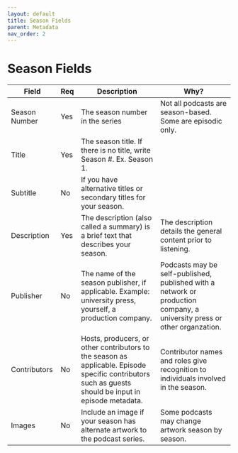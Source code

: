 ```yaml
---
layout: default
title: Season Fields
parent: Metadata
nav_order: 2
---
```


# Season Fields

| Field             | Req | Description                                                                                                                                            | Why?                                                                                                                      |
|-------------------|-----|--------------------------------------------------------------------------------------------------------------------------------------------------------|---------------------------------------------------------------------------------------------------------------------------|
| Season Number     | Yes | The season number in the series                                                                                                                        | Not all podcasts are season-based. Some are episodic only.                                                                |
| Title             | Yes | The season title. If there is no title, write Season #. Ex. Season 1.                                                                                  |                                                                                                                           |
| Subtitle          | No  | If you have alternative titles or secondary titles for your season.                                                                                    |                                                                                                                           |
| Description       | Yes | The description (also called a summary) is a brief text that describes your season.                                                                    | The description details the general content prior to listening.                                                           |
| Publisher         | No  | The name of the season publisher, if applicable. Example: university press, yourself, a production company.                                            | Podcasts may be self-published, published with a network or production company, a university press or other organzation.  |
| Contributors      | No  | Hosts, producers, or other contributors to the season as applicable. Episode specific contributors such as guests should be input in episode metadata. | Contributor names and roles give recognition to individuals involved in the season.                                       |
| Images            | No  | Include an image if your season has alternate artwork to the podcast series.                                                                           | Some podcasts may change artwork season by season.                                                                        |
